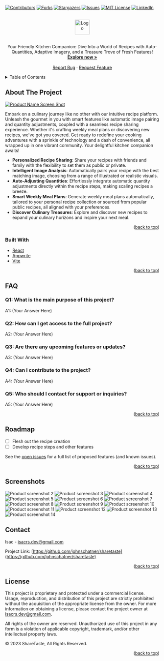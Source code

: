 <!-- Improved compatibility of back to top link: See: https://github.com/othneildrew/Best-README-Template/pull/73 -->

<a name="readme-top"></a>

<!--
*** Thanks for checking out the Best-README-Template. If you have a suggestion
*** that would make this better, please fork the repo and create a pull request
*** or simply open an issue with the tag "enhancement".
-->

<!-- PROJECT SHIELDS -->
<!--
*** I'm using markdown "reference style" links for readability.
*** Reference links are enclosed in brackets [ ] instead of parentheses ( ).
*** See the bottom of this document for the declaration of the reference variables
*** for contributors-url, forks-url, etc. This is an optional, concise syntax you may use.
*** https://www.markdownguide.org/basic-syntax/#reference-style-links
-->

[![Contributors][contributors-shield]][contributors-url]
[![Forks][forks-shield]][forks-url]
[![Stargazers][stars-shield]][stars-url]
[![Issues][issues-shield]][issues-url]
[![MIT License][license-shield]][license-url]
[![LinkedIn][linkedin-shield]][linkedin-url]

<!-- PROJECT LOGO -->
<br />
<div align="center">
  <a href="https://sharetaste.io">
    <img src="public/img/logomark.svg" style="stroke: black" alt="Logo" height="48">
  </a>
 
  <br />
  <br />

  <p align="center">
    Your Friendly Kitchen Companion: Dive Into a World of Recipes with Auto-Quantities, Adaptive Imagery, and a Treasure Trove of Fresh Features!
    <br />
    <a target="_blank" href="https://sharetaste.io/"><strong>Explore now »</strong></a>
    <br />
    <br />
    <a href="https://github.com/johnschatner/sharetaste/issues">Report Bug</a>
    ·
    <a href="https://github.com/johnschatner/sharetaste/issues">Request Feature</a>
  </p>
</div>

<!-- TABLE OF CONTENTS -->
<details>
  <summary>Table of Contents</summary>
  <ol>
    <li>
      <a href="#about-the-project">About The Project</a>
      <ul>
        <li><a href="#built-with">Built With</a></li>
      </ul>
    </li>
    <li><a href="#faq">FAQ</a></li>
    <li><a href="#roadmap">Roadmap</a></li>
    <li><a href="#screenshots">Screenshots</a></li>
    <li><a href="#contact">Contact</a></li>
    <li><a href="#license">License</a></li>
  </ol>
</details>

<!-- ABOUT THE PROJECT -->

## About The Project

[![Product Name Screen Shot][product-screenshot]]()

Embark on a culinary journey like no other with our intuitive recipe platform. Unleash the gourmet in you with smart features like automatic image pairing and quantity adjustments, coupled with a seamless recipe sharing experience. Whether it's crafting weekly meal plans or discovering new recipes, we've got you covered. Get ready to redefine your cooking adventures with a sprinkle of technology and a dash of convenience, all wrapped up in one vibrant community. Your delightful kitchen companion awaits!
<br>

- **Personalized Recipe Sharing**: Share your recipes with friends and family with the flexibility to set them as public or private.
- **Intelligent Image Analysis**: Automatically pairs your recipe with the best matching image, choosing from a range of illustrated or realistic visuals.
- **Auto-Adjusting Quantities**: Effortlessly integrate automatic quantity adjustments directly within the recipe steps, making scaling recipes a breeze.
- **Smart Weekly Meal Plans**: Generate weekly meal plans automatically, tailored to your personal recipe collection or sourced from popular public recipes, all aligned with your preferences.
- **Discover Culinary Treasures**: Explore and discover new recipes to expand your culinary horizons and inspire your next meal.

<p align="right">(<a href="#readme-top">back to top</a>)</p>

### Built With

- [React](https://reactjs.org/)
- [Appwrite](https://appwrite.io/)
- [Vite](https://vitejs.dev/)

<p align="right">(<a href="#readme-top">back to top</a>)</p>

<!-- FAQ -->

## FAQ

### Q1: What is the main purpose of this project?

A1: (Your Answer Here)

### Q2: How can I get access to the full project?

A2: (Your Answer Here)

### Q3: Are there any upcoming features or updates?

A3: (Your Answer Here)

### Q4: Can I contribute to the project?

A4: (Your Answer Here)

### Q5: Who should I contact for support or inquiries?

A5: (Your Answer Here)

<p align="right">(<a href="#readme-top">back to top</a>)</p>

<!-- ROADMAP -->

## Roadmap

- [ ] Flesh out the recipe creation
- [ ] Develop recipe steps and other features

See the [open issues](https://github.com/johnschatner/sharetaste/issues) for a full list of proposed features (and known issues).

<p align="right">(<a href="#readme-top">back to top</a>)</p>

<!-- SCREENSHOTS -->

## Screenshots

<img src="public/img/github-project-images/ps-landing.webp" alt="Product screenshot 2">
<img src="public/img/github-project-images/ps-cookbook.webp" alt="Product screenshot 3">
<img src="public/img/github-project-images/ps-recipe-1.webp" alt="Product screenshot 4">
<img src="public/img/github-project-images/ps-recipe-2.webp" alt="Product screenshot 5">
<img src="public/img/github-project-images/ps-search.webp" alt="Product screenshot 6">
<img src="public/img/github-project-images/ps-add-1.webp" alt="Product screenshot 7">
<img src="public/img/github-project-images/ps-add-2.webp" alt="Product screenshot 8">
<img src="public/img/github-project-images/ps-edit.webp" alt="Product screenshot 9">
<img src="public/img/github-project-images/ps-login.webp" alt="Product screenshot 10">
<img src="public/img/github-project-images/ps-cookbook-2.webp" alt="Product screenshot 11">
<img src="public/img/github-project-images/ps-planner.webp" alt="Product screenshot 12">
<img src="public/img/github-project-images/ps-not-found.webp" alt="Product screenshot 13">
<img src="public/img/github-project-images/ps-private.webp" alt="Product screenshot 14">

<!-- CONTACT -->

## Contact

Isac - isacrs.dev@gmail.com

Project Link: [https://github.com/johnschatner/sharetaste](https://github.com/johnschatner/sharetaste)

<p align="right">(<a href="#readme-top">back to top</a>)</p>

<!-- LICENSE -->

## License

This project is proprietary and protected under a commercial license. Usage, reproduction, and distribution of this project are strictly prohibited without the acquisition of the appropriate license from the owner. For more information on obtaining a license, please contact the project owner at isacrs.dev@gmail.com.

All rights of the owner are reserved. Unauthorized use of this project in any form is a violation of applicable copyright, trademark, and/or other intellectual property laws.

© 2023 ShareTaste, All Rights Reserved.

<p align="right">(<a href="#readme-top">back to top</a>)</p>

<!-- MARKDOWN LINKS & IMAGES -->
<!-- https://www.markdownguide.org/basic-syntax/#reference-style-links -->

[contributors-shield]: https://img.shields.io/github/contributors/johnschatner/sharetaste.svg?style=for-the-badge
[contributors-url]: https://github.com/johnschatner/sharetaste/graphs/contributors
[forks-shield]: https://img.shields.io/github/forks/johnschatner/sharetaste.svg?style=for-the-badge
[forks-url]: https://github.com/johnschatner/sharetaste/network/members
[stars-shield]: https://img.shields.io/github/stars/johnschatner/sharetaste.svg?style=for-the-badge
[stars-url]: https://github.com/johnschatner/sharetaste/stargazers
[issues-shield]: https://img.shields.io/github/issues/johnschatner/sharetaste.svg?style=for-the-badge
[issues-url]: https://github.com/johnschatner/sharetaste/issues
[license-shield]: https://img.shields.io/github/license/johnschatner/sharetaste.svg?style=for-the-badge
[license-url]: https://github.com/johnschatner/sharetaste/blob/master/LICENSE.txt
[linkedin-shield]: https://img.shields.io/badge/-LinkedIn-black.svg?style=for-the-badge&logo=linkedin&colorB=555
[linkedin-url]: https://linkedin.com/in/isac-rasmusson-99344924b
[product-screenshot]: public/img/auth/login1.webp
[next.js]: https://img.shields.io/badge/next.js-000000?style=for-the-badge&logo=nextdotjs&logoColor=white
[next-url]: https://nextjs.org/
[react.js]: https://img.shields.io/badge/React-20232A?style=for-the-badge&logo=react&logoColor=61DAFB
[react-url]: https://reactjs.org/
[vue.js]: https://img.shields.io/badge/Vue.js-35495E?style=for-the-badge&logo=vuedotjs&logoColor=4FC08D
[vue-url]: https://vuejs.org/
[angular.io]: https://img.shields.io/badge/Angular-DD0031?style=for-the-badge&logo=angular&logoColor=white
[angular-url]: https://angular.io/
[svelte.dev]: https://img.shields.io/badge/Svelte-4A4A55?style=for-the-badge&logo=svelte&logoColor=FF3E00
[svelte-url]: https://svelte.dev/
[laravel.com]: https://img.shields.io/badge/Laravel-FF2D20?style=for-the-badge&logo=laravel&logoColor=white
[laravel-url]: https://laravel.com
[bootstrap.com]: https://img.shields.io/badge/Bootstrap-563D7C?style=for-the-badge&logo=bootstrap&logoColor=white
[bootstrap-url]: https://getbootstrap.com
[jquery.com]: https://img.shields.io/badge/jQuery-0769AD?style=for-the-badge&logo=jquery&logoColor=white
[jquery-url]: https://jquery.com
